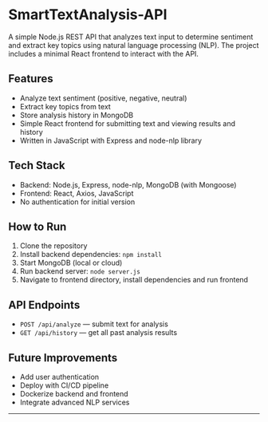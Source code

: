 # SmartTextAnalysis-API

A simple Node.js REST API that analyzes text input to determine sentiment and extract key topics using natural language processing (NLP). The project includes a minimal React frontend to interact with the API.

## Features

- Analyze text sentiment (positive, negative, neutral)
- Extract key topics from text
- Store analysis history in MongoDB
- Simple React frontend for submitting text and viewing results and history
- Written in JavaScript with Express and node-nlp library

## Tech Stack

- Backend: Node.js, Express, node-nlp, MongoDB (with Mongoose)
- Frontend: React, Axios, JavaScript
- No authentication for initial version

## How to Run

1. Clone the repository
2. Install backend dependencies: `npm install`
3. Start MongoDB (local or cloud)
4. Run backend server: `node server.js`
5. Navigate to frontend directory, install dependencies and run frontend

## API Endpoints

- `POST /api/analyze` — submit text for analysis
- `GET /api/history` — get all past analysis results

## Future Improvements

- Add user authentication
- Deploy with CI/CD pipeline
- Dockerize backend and frontend
- Integrate advanced NLP services

---
